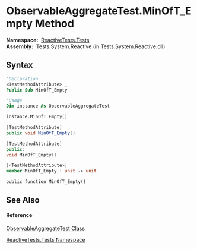 # ObservableAggregateTest.MinOfT\_Empty Method

**Namespace:**  [ReactiveTests.Tests](ReactiveTests.Tests\ReactiveTests.Tests.md)  
**Assembly:**  Tests.System.Reactive (in Tests.System.Reactive.dll)

## Syntax

```vb
'Declaration
<TestMethodAttribute> _
Public Sub MinOfT_Empty
```

```vb
'Usage
Dim instance As ObservableAggregateTest

instance.MinOfT_Empty()
```

```csharp
[TestMethodAttribute]
public void MinOfT_Empty()
```

```c++
[TestMethodAttribute]
public:
void MinOfT_Empty()
```

```fsharp
[<TestMethodAttribute>]
member MinOfT_Empty : unit -> unit 
```

```jscript
public function MinOfT_Empty()
```

## See Also

#### Reference

[ObservableAggregateTest Class](ObservableAggregateTest\ObservableAggregateTest.md)

[ReactiveTests.Tests Namespace](ReactiveTests.Tests\ReactiveTests.Tests.md)




